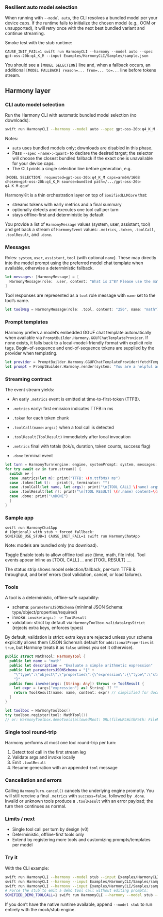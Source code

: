 ### Resilient auto model selection

When running with `--model auto`, the CLI resolves a bundled model per your device caps. If the runtime fails to initialize the chosen model (e.g., OOM or unsupported), it will retry once with the next best bundled variant and continue streaming.

Smoke test with the stub runtime:

```arduino
CAUSE_INIT_FAIL=1 swift run HarmonyCLI --harmony --model auto --spec gpt-oss-20b:q4_K_M --input Examples/HarmonyCLI/Samples/sample.json
```

You should see a `[MODEL SELECTION]` line and, when a fallback occurs, an additional `[MODEL FALLBACK] reason=... from=... to=...` line before tokens stream.

## Harmony layer

### CLI auto model selection

Run the Harmony CLI with automatic bundled model selection (no downloads):

```bash
swift run HarmonyCLI --harmony --model auto --spec gpt-oss-20b:q4_K_M --input Examples/HarmonyCLI/Samples/sample.json
```

Notes:
- `auto` uses bundled models only; downloads are disabled in this phase.
- Pass `--spec <name>:<quant>` to declare the desired target; the selector will choose the closest bundled fallback if the exact one is unavailable for your device caps.
- The CLI prints a single selection line before generation, e.g.

```text
[MODEL SELECTION] requested=gpt-oss-20b:q4_K_M caps=arm64/16GB chosen=gpt-oss-20b:q4_K_M source=bundled path=/.../gpt-oss-20b-q4_K_M.gguf
```

HarmonyKit is a thin orchestration layer on top of `SonifiedLLMCore` that:

- streams tokens with early metrics and a final summary
- optionally detects and executes one tool call per turn
- stays offline-first and deterministic by default

You provide a list of `HarmonyMessage` values (system, user, assistant, tool) and get back a stream of `HarmonyEvent` values: `.metrics`, `.token`, `.toolCall`, `.toolResult`, and `.done`.

### Messages

Roles: `system`, `user`, `assistant`, `tool` (with optional `name`). These map directly into the model prompt using the preferred model chat template when available, otherwise a deterministic fallback.

```swift
let messages: [HarmonyMessage] = [
  HarmonyMessage(role: .user, content: "What is 2^8? Please use the math tool."),
]
```

Tool responses are represented as a `tool` role message with `name` set to the tool’s name.

```swift
let toolMsg = HarmonyMessage(role: .tool, content: "256", name: "math")
```

### Prompt templates

Harmony prefers a model’s embedded GGUF chat template automatically when available via `PromptBuilder.Harmony.GGUFChatTemplateProvider`. If none exists, it falls back to a local-model-friendly format with explicit role tags. Begin-of-sequence and end-of-sequence tokens are supplied by the provider when templating.

```swift
let provider = PromptBuilder.Harmony.GGUFChatTemplateProvider(fetchTemplate: { engineChatTemplate(engine) })
let prompt = PromptBuilder.Harmony.render(system: "You are a helpful assistant.", messages: messages, provider: provider)
```

### Streaming contract

The event stream yields:

- An early `.metrics` event is emitted at time-to-first-token (TTFB).

- `.metrics` early: first emission indicates TTFB in ms
- `.token` for each token chunk
- `.toolCall(name:args:)` when a tool call is detected
- `.toolResult(ToolResult)` immediately after local invocation
- `.metrics` final with totals (tok/s, duration, token counts, success flag)
- `.done` terminal event

```swift
let turn = HarmonyTurn(engine: engine, systemPrompt: system, messages: messages, options: .init(maxTokens: 128), toolbox: toolbox, chatTemplateProvider: provider)
for try await ev in turn.stream() {
  switch ev {
  case .metrics(let m): print("TTFB: \(m.ttfbMs) ms")
  case .token(let t):   print(t, terminator: "")
  case .toolCall(let name, let args): print("\n[TOOL CALL] \(name) args=\(args)")
  case .toolResult(let r): print("\n[TOOL RESULT] \(r.name) content=\(r.content) meta=\(r.metadata ?? [:])")
  case .done: print("\nDONE")
  }
}
```

### Sample app

```arduino
swift run HarmonyChatApp
# (Optional) with stub + forced fallback:
SONIFIED_USE_STUB=1 CAUSE_INIT_FAIL=1 swift run HarmonyChatApp
```

Note: models are bundled only (no download).

Toggle Enable tools to allow offline tool use (time, math, file info).
Tool events appear inline as [TOOL CALL] … and [TOOL RESULT] ….

The status strip shows model selection/fallback, per-turn TTFB & throughput, and brief errors (tool validation, cancel, or load failures).

### Tools

A tool is a deterministic, offline-safe capability:

- schema: `parametersJSONSchema` (minimal JSON Schema: type/object/properties/required)
- invoke: `invoke(args:) -> ToolResult`
- validation: strict by default via `HarmonyToolbox.validateArgsStrict` (rejects extra keys, enforces types)

By default, validation is strict: extra keys are rejected unless your schema explicitly allows them (JSON Schema’s default for `additionalProperties` is `true`, but Harmony treats it as `false` unless you set it otherwise).

```swift
public struct MathTool: HarmonyTool {
  public let name = "math"
  public let description = "Evaluate a simple arithmetic expression"
  public let parametersJSONSchema = "{" +
    "\"type\":\"object\",\"properties\":{\"expression\":{\"type\":\"string\"}},\"required\":[\"expression\"],\"additionalProperties\":false" +
    "}"
  public func invoke(args: [String: Any]) throws -> ToolResult {
    let expr = (args["expression"] as? String) ?? ""
    return ToolResult(name: name, content: expr) // simplified for docs
  }
}

let toolbox = HarmonyToolbox()
try toolbox.register(tool: MathTool())
// or: HarmonyToolbox.demoTools(allowedRoot: URL(fileURLWithPath: FileManager.default.currentDirectoryPath))
```

### Single tool round-trip

Harmony performs at most one tool round-trip per turn:

1) Detect tool call in the first stream leg
2) Validate args and invoke locally
3) Emit `.toolResult`
4) Resume generation with an appended `tool` message

### Cancellation and errors

Calling `HarmonyTurn.cancel()` cancels the underlying engine promptly. You will still receive a final `.metrics` with `success=false`, followed by `.done`. Invalid or unknown tools produce a `.toolResult` with an error payload; the turn then continues as normal.

### Limits / next

- Single tool call per turn by design (v0)
- Deterministic, offline-first tools only
- Extend by registering more tools and customizing prompts/templates per model

### Try it

With the CLI example:

```bash
swift run HarmonyCLI --harmony --model stub --input Examples/HarmonyCLI/Samples/sample.json
swift run HarmonyCLI --harmony --input Examples/HarmonyCLI/Samples/sample.json
swift run HarmonyCLI --harmony --input Examples/HarmonyCLI/Samples/sample.md
# Force the stub to emit a demo tool call without editing prompts:
SONIFIED_DEMO_TOOLCALL=1 swift run HarmonyCLI --harmony --model stub --input Examples/HarmonyCLI/Samples/sample.json
```


If you don’t have the native runtime available, append `--model stub` to run entirely with the mock/stub engine.


